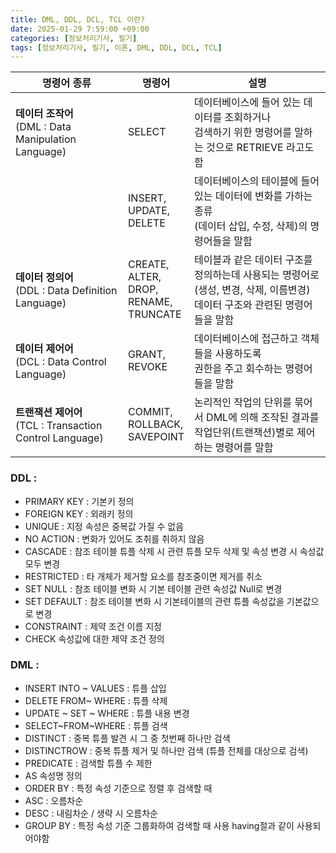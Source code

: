 ```yaml
---
title: DML, DDL, DCL, TCL 이란?
date: 2025-01-29 7:59:00 +09:00
categories: [정보처리기사, 필기]
tags: [정보처리기사, 필기, 이론, DML, DDL, DCL, TCL]
---
```


| 명령어 종류 | 명령어 | 설명 |
|------------|--------|--------------------------------------------------|
| **데이터 조작어**  <br> (DML : Data Manipulation Language) | SELECT | 데이터베이스에 들어 있는 데이터를 조회하거나  <br> 검색하기 위한 명령어를 말하는 것으로 RETRIEVE 라고도 함 |
| | INSERT,  <br> UPDATE,  <br> DELETE | 데이터베이스의 테이블에 들어 있는 데이터에 변화를 가하는 종류 <br> (데이터 삽입, 수정, 삭제)의 명령어들을 말함 |
| **데이터 정의어**  <br> (DDL : Data Definition Language) | CREATE, <br>  ALTER,  <br> DROP,  <br> RENAME,  <br> TRUNCATE | 테이블과 같은 데이터 구조를 정의하는데 사용되는 명령어로 <br> (생성, 변경, 삭제, 이름변경)  <br> 데이터 구조와 관련된 명령어들을 말함 |
| **데이터 제어어**  <br> (DCL : Data Control Language) | GRANT, <br>  REVOKE | 데이터베이스에 접근하고 객체들을 사용하도록  <br> 권한을 주고 회수하는 명령어들을 말함 |
| **트랜잭션 제어어** <br> (TCL : Transaction Control Language) | COMMIT,  <br> ROLLBACK,  <br> SAVEPOINT | 논리적인 작업의 단위를 묶어서 DML에 의해 조작된 결과를  <br> 작업단위(트랜잭션)별로 제어하는 명령어를 말함 |


### DDL :
- PRIMARY KEY : 기본키 정의 
- FOREIGN KEY : 외래키 정의
- UNIQUE : 지정 속성은 중복값 가질 수 없음 
- NO ACTION : 변화가 있어도 조취를 취하지 않음
- CASCADE : 참조 테이블 튜플 삭제 시 관련 튜플 모두 삭제 및 속성 변경 시 속성값 모두 변경
- RESTRICTED : 타 개체가 제거할 요소를 참조중이면 제거를 취소
- SET NULL : 참조 테이블 변화 시 기본 테이블 관련 속성값 Null로 변경
- SET DEFAULT : 참조 테이블 변화 시 기본테이블의 관련 튜플 속성값을 기본값으로 변경
- CONSTRAINT : 제약 조건 이름 지정 
- CHECK 속성값에 대한 제약 조건 정의

### DML :
- INSERT INTO ~ VALUES : 튜플 삽입 
- DELETE FROM~ WHERE : 튜플 삭제
- UPDATE ~ SET ~ WHERE : 튜플 내용 변경 
- SELECT~FROM~WHERE : 튜플 검색
- DISTINCT : 중복 튜플 발견 시 그 중 첫번째 하나만 검색 
-  DISTINCTROW : 중복 튜플 제거 및 하나만 검색 (튜플 전체를 대상으로 검색)
- PREDICATE : 검색할 튜플 수 제한 
- AS 속성명 정의
- ORDER BY : 특정 속성 기준으로 정렬 후 검색할 때
- ASC : 오름차순 
- DESC : 내림차순 / 생략 시 오름차순
- GROUP BY : 특정 속성 기준 그룹화하여 검색할 때 사용 having절과 같이 사용되어야함